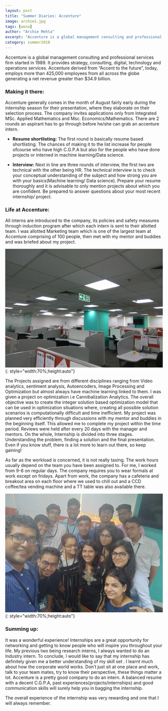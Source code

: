 ```yaml
---
layout: post
title: "Summer Diaries: Accenture"
image: archie1.jpg
tags: [wona]
author: "Archie Mehta"
excerpt: "Accenture is a global management consulting and professional services firm started in 1989. It provides strategy, consulting, digital, technology and operations services."
category: summer2018
---
```


Accenture is a global management consulting and professional services firm started in 1989. It provides strategy, consulting, digital, technology and operations services. Accenture derived from “Accent to the future”, today, employs more than 425,000 employees from all across the globe generating a net revenue greater than $34.9 billion.

### Making it there:

Accenture generally comes in the month of August fairly early during the internship season for their presentation, where they elaborate on their selection process. The company invites applications only from Integrated MSc. Applied Mathematics and Msc. Economics/Mathematics. There are 2 rounds an aspirant has to go through before he/she can grab an accenture intern.


* **Resume shortlisting:** The first round is basically resume based shortlisting. The chances of making it to the list increase for people ofcourse who have high C.G.P.A but also for the people who have done projects or interned in machine learning/Data science.

* **Interview:** Next in line are three rounds of interview, the first two are technical with the other being HR. The technical interview is to check your conceptual understanding of the subject and how strong you are with your basics(Machine learning/ Data science).  Prepare your resume thoroughly and it is advisable to only mention projects about which you are confident. Be prepared to answer questions about your most recent internship/ project.


### Life at Accenture:

All interns are introduced to the company, its policies and safety measures through induction program after which each intern is sent to their allotted team. I was allotted Marketing team which is one of the largest team at Accenture comprising of 100 people, then met with my mentor and buddies and was briefed about my project.

![pic2](/images/posts/archie2.jpg){: style="width:70%;height:auto"}

The Projects assigned are from different disciplines ranging from Video analytics, sentiment analysis, Autoencoders, Image Processing and Optimization but almost always have machine learning linked to them. I was given a project on optimization i.e Cannibalization Analytics. The overall objective was to create the integer solution based optimization model that can be used in optimization situations where, creating all possible solution scenarios is computationally difficult and time inefficient. My project was planned very efficiently through discussions with my mentor and buddies in the beginning itself. This allowed me to complete my project within the time period. Reviews were held after every 20 days with the manager and mentors.  On the whole, Internship is divided into three stages. Understanding the problem, finding a solution and the final presentation.  Even if you know stuff, there is a lot more to learn out there, so keep gaining!

As far as the workload is concerned, it is not really taxing. The work hours usually depend on the team you have been assigned to. For me, I worked from 9-6 on regular days. The company requires you to wear formals at work except on fridays. Apart from work, the company has a cafeteria and breakout area on each floor where we used to chill out and a CCD coffee/tea vending machine and a TT table was also available  there. 

![pic3](/images/posts/archie3.jpg){: style="width:70%;height:auto"}

### Summing up:

It was a wonderful experience! Internships are a great opportunity for networking and getting to know people who will inspire you throughout your life. My previous two being research interns, I always wanted to do an Industry intern. To conclude, I would like to say that my internship has definitely given me a better understanding of my skill set . I learnt much about how the corporate world works.  Don’t just sit at one place and work, talk to your team mates, try to know their perspective, these things matter a lot. Accenture is a pretty good company to do an intern. A balanced resume with a decent C.G.P.A, past experiences(projects/internships) and good communication skills will surely help you in bagging the internship.

The overall experience of the internship was very rewarding and one that I will always remember.
